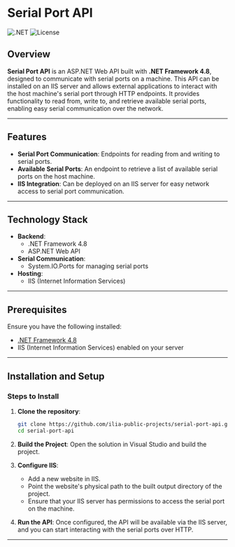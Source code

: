 # Serial Port API

![.NET](https://img.shields.io/badge/.NET-4.8-blue) ![License](https://img.shields.io/badge/license-MIT-green)

## Overview

**Serial Port API** is an ASP.NET Web API built with **.NET Framework 4.8**, designed to communicate with serial ports on a machine. This API can be installed on an IIS server and allows external applications to interact with the host machine's serial port through HTTP endpoints. It provides functionality to read from, write to, and retrieve available serial ports, enabling easy serial communication over the network.

---

## Features

- **Serial Port Communication**: Endpoints for reading from and writing to serial ports.
- **Available Serial Ports**: An endpoint to retrieve a list of available serial ports on the host machine.
- **IIS Integration**: Can be deployed on an IIS server for easy network access to serial port communication.

---

## Technology Stack

- **Backend**:
  - .NET Framework 4.8
  - ASP.NET Web API
- **Serial Communication**: 
  - System.IO.Ports for managing serial ports
- **Hosting**:
  - IIS (Internet Information Services)

---

## Prerequisites

Ensure you have the following installed:

- [.NET Framework 4.8](https://dotnet.microsoft.com/download/dotnet-framework/net48)
- IIS (Internet Information Services) enabled on your server

---

## Installation and Setup

### Steps to Install

1. **Clone the repository**:
    ```bash
    git clone https://github.com/ilia-public-projects/serial-port-api.git
    cd serial-port-api
    ```

2. **Build the Project**:
   Open the solution in Visual Studio and build the project.

3. **Configure IIS**:
   - Add a new website in IIS.
   - Point the website's physical path to the built output directory of the project.
   - Ensure that your IIS server has permissions to access the serial port on the machine.

4. **Run the API**:
   Once configured, the API will be available via the IIS server, and you can start interacting with the serial ports over HTTP.

---

